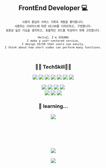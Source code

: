 <h2 align="center">FrontEnd Developer 💻 </h2>

<pre align="center" style="font-size:7pt">
사용자 중심의 서비스 기획과 개발을 좋아합니다.
사용하는 디바이스에 따른 UI/UX를 디자인하고, 구현합니다.
효용성 높은 기능을 생각하고, 효율적인 코드를 작성하기 위해 고민합니다.

Hello👋, I'm JUSANG
I make a user-centered service.
I design UI/UX that users use easily.
I think about how short codes can perform many functions.
</pre>

<!--
<h3 align="center">current</h3>
<p align="center">
    <img src="https://user-images.githubusercontent.com/69230635/120642047-5dfb4000-c4af-11eb-8bdb-37e4e0be3117.png" width="60px" /><br>
    <a href="https://www.mongdok.com" target="_blank"><font size="1px"><b>비대면 온라인 캠 스터디 플랫폼, 몽실이네 독서실</b></font></a>
    <font size="1px"><br>(FE develop, UI/UX Design)</b></font>
</p>
-->

<br>

<h3 align="center">👨‍💻 TechSkill👨‍🎨</h3>
<p align="center">
    <img src="https://img.shields.io/badge/Java-007396?style=flat-square&logo=Java&logoColor=white"/>
    <img src="https://img.shields.io/badge/Javascript-F7DF1E?style=flat-square&logo=javascript&logoColor=black"/>
    <img src="https://img.shields.io/badge/Vue.js-64B587?style=flat-square&logo=Vue.js&logoColor=white"/>
    <img src="https://img.shields.io/badge/HTML5-E34F26?style=flat-square&logo=HTML5&logoColor=white"/>
    <img src="https://img.shields.io/badge/css-1572B6?style=flat-square&logo=css3&logoColor=white"/>
    <img src="https://img.shields.io/badge/scss-CC6699?style=flat-square&logo=Sass&logoColor=white"/>
    <img src="https://img.shields.io/badge/Storybook-FF4785?style=flat-square&logo=Storybook&logoColor=white"/>
</p>

<p align="center">
    <img src="https://img.shields.io/badge/Photoshop-31A8FF?style=flat-square&logo=Adobe%20Photoshop&logoColor=white"/>
    <img src="https://img.shields.io/badge/Illustrator-FF8200?style=flat-square&logo=Adobe%20Illustrator&logoColor=white"/>
    <img src="https://img.shields.io/badge/After Effects-01015B?style=flat-square&logo=Adobe%20After%20Effects&logoColor=white"/>
    <img src="https://img.shields.io/badge/Figma-F24E1E?style=flat-square&logo=Figma&logoColor=white"/>
    <br>
    <img src="https://img.shields.io/badge/Notion-000000?style=flat-square&logo=Notion&logoColor=white"/> <img src="https://img.shields.io/badge/Jira-0052CC?style=flat-square&logo=Jira&logoColor=white"/> <img src="https://img.shields.io/badge/Git-F05032?style=flat-square&logo=Git&logoColor=white"/>
</p>

<h3 align="center">🙆 learning...</h3>
<p align="center">
    <img src="https://img.shields.io/badge/React-61DAFB?style=flat-square&logo=React&logoColor=black"/>
</p>

<br>
<br>
<br>
<br>

<p align="center">
  <a href="https://github.com/anuraghazra/stateaward"><img src="https://github-readme-stats.vercel.app/api?username=stateaward"/></a>
  <br>
  <br>
  <a href="https://hits.seeyoufarm.com"><img src="https://hits.seeyoufarm.com/api/count/incr/badge.svg?url=https%3A%2F%2Fgithub.com%2Fstateaward&count_bg=%236AB9FF&title_bg=%23555555&icon=&icon_color=%23E7E7E7&title=profile&edge_flat=false"/></a>
</p>
